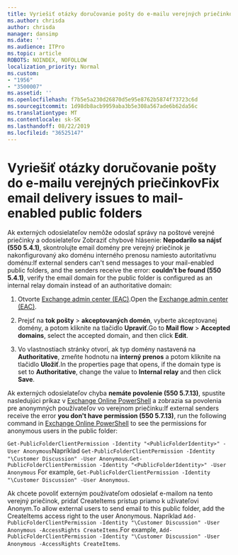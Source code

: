 ```yaml
---
title: Vyriešiť otázky doručovanie pošty do e-mailu verejných priečinkov
ms.author: chrisda
author: chrisda
manager: dansimp
ms.date: ''
ms.audience: ITPro
ms.topic: article
ROBOTS: NOINDEX, NOFOLLOW
localization_priority: Normal
ms.custom:
- "1956"
- "3500007"
ms.assetid: ''
ms.openlocfilehash: f7b5e5a230d26870d5e95e8762b5874f73723c6d
ms.sourcegitcommit: 1d98db8acb9959aba3b5e308a567ade6b62da56c
ms.translationtype: MT
ms.contentlocale: sk-SK
ms.lasthandoff: 08/22/2019
ms.locfileid: "36525147"
---
```

# <a name="fix-email-delivery-issues-to-mail-enabled-public-folders"></a><span data-ttu-id="48ea8-102">Vyriešiť otázky doručovanie pošty do e-mailu verejných priečinkov</span><span class="sxs-lookup"><span data-stu-id="48ea8-102">Fix email delivery issues to mail-enabled public folders</span></span>

<span data-ttu-id="48ea8-103">Ak externých odosielateľov nemôže odoslať správy na poštové verejné priečinky a odosielateľov Zobraziť chybové hlásenie: **Nepodarilo sa nájsť (550 5.4.1)**, skontrolujte email domény pre verejný priečinok je nakonfigurovaný ako doménu interného prenosu namiesto autoritatívnu doménu:</span><span class="sxs-lookup"><span data-stu-id="48ea8-103">If external senders can't send messages to your mail-enabled public folders, and the senders receive the error: **couldn't be found (550 5.4.1)**, verify the email domain for the public folder is configured as an internal relay domain instead of an authoritative domain:</span></span>

1. <span data-ttu-id="48ea8-104">Otvorte [Exchange admin center (EAC)](https://docs.microsoft.com/Exchange/exchange-admin-center).</span><span class="sxs-lookup"><span data-stu-id="48ea8-104">Open the [Exchange admin center (EAC)](https://docs.microsoft.com/Exchange/exchange-admin-center).</span></span>

2. <span data-ttu-id="48ea8-105">Prejsť na **tok pošty** \> **akceptovaných domén**, vyberte akceptovanej domény, a potom kliknite na tlačidlo **Upraviť**.</span><span class="sxs-lookup"><span data-stu-id="48ea8-105">Go to **Mail flow** \> **Accepted domains**, select the accepted domain, and then click **Edit**.</span></span>

3. <span data-ttu-id="48ea8-106">Vo vlastnostiach stránky otvorí, ak typ domény nastavená na **Authoritative**, zmeňte hodnotu na **interný prenos** a potom kliknite na tlačidlo **Uložiť**.</span><span class="sxs-lookup"><span data-stu-id="48ea8-106">In the properties page that opens, if the domain type is set to **Authoritative**, change the value to **Internal relay** and then click **Save**.</span></span>

<span data-ttu-id="48ea8-107">Ak externých odosielateľov chyba **nemáte povolenie (550 5.7.13)**, spustite nasledujúci príkaz v [Exchange Online PowerShell](https://docs.microsoft.com/powershell/exchange/exchange-online/connect-to-exchange-online-powershell/connect-to-exchange-online-powershell) a zobrazia sa povolenia pre anonymných používateľov vo verejnom priečinku:</span><span class="sxs-lookup"><span data-stu-id="48ea8-107">If external senders receive the error **you don't have permission (550 5.7.13)**, run the following command in [Exchange Online PowerShell](https://docs.microsoft.com/powershell/exchange/exchange-online/connect-to-exchange-online-powershell/connect-to-exchange-online-powershell) to see the permissions for anonymous users in the public folder:</span></span>

<span data-ttu-id="48ea8-108">`Get-PublicFolderClientPermission -Identity "<PublicFolderIdentity>" -User Anonymous`Napríklad `Get-PublicFolderClientPermission -Identity "\Customer Discussion" -User Anonymous`.</span><span class="sxs-lookup"><span data-stu-id="48ea8-108">`Get-PublicFolderClientPermission -Identity "<PublicFolderIdentity>" -User Anonymous` For example, `Get-PublicFolderClientPermission -Identity "\Customer Discussion" -User Anonymous`.</span></span>

<span data-ttu-id="48ea8-109">Ak chcete povoliť externým používateľom odosielať e-mailom na tento verejný priečinok, pridať CreateItems prístup priamo k užívateľovi Anonym.</span><span class="sxs-lookup"><span data-stu-id="48ea8-109">To allow external users to send email to this public folder, add the CreateItems access right to the user Anonymous.</span></span> <span data-ttu-id="48ea8-110">Napríklad `Add-PublicFolderClientPermission -Identity "\Customer Discussion" -User Anonymous -AccessRights CreateItems`.</span><span class="sxs-lookup"><span data-stu-id="48ea8-110">For example, `Add-PublicFolderClientPermission -Identity "\Customer Discussion" -User Anonymous -AccessRights CreateItems`.</span></span>

